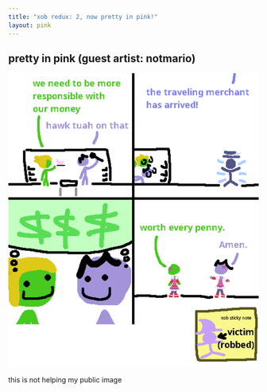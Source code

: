 ```yaml
---
title: "xob redux: 2, now pretty in pink!"
layout: pink
---
```


## pretty in pink (guest artist: notmario)

![PIP](assets/xobprettypink.png)

this is not helping my public image

